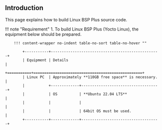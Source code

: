 ## Introduction

This page explains how to build Linux BSP Plus source code.

!!! note "Requirement"
    1.  To build Linux BSP Plus (Yocto Linux), the equipment below should be prepared.

        !!! content-wrapper no-indent table-no-sort table-no-hover ""

            +-----------+--------------------------------------------------+
            | Equipment | Details                                          |
            +===========+==================================================+
            | Linux PC  | Approximately **110GB free space** is necessary. |
            |           +-------------+------------------------------------+
            |           | OS          | **Ubuntu 22.04 LTS**               |
            |           |             |                                    |
            |           |             | 64bit OS must be used.             |
            +-----------+-------------+------------------------------------+
